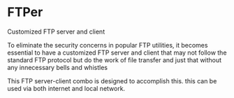 # FTPer
Customized FTP server and client

To eliminate the security concerns in popular FTP utilities, it becomes essential to have a customized FTP server and client that may not follow the standard FTP protocol but do the work of file transfer and just that without any innecessary bells and whistles

This FTP server-client combo is designed to accomplish this. this can be used via both internet and local network.
